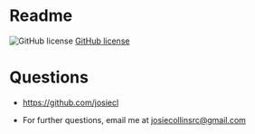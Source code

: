# Readme
![GitHub license](https://img.shields.io/badge/license-Apache-yellow.svg)
[GitHub license](https://opensource.org/licenses/Apache)

# Questions
* https://github.com/josiecl

* For further questions, email me at josiecollinsrc@gmail.com


